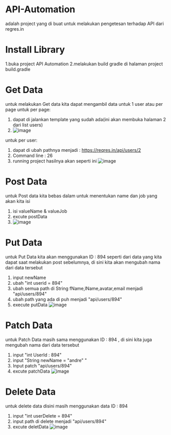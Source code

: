 # API-Automation
adalah project yang di buat untuk melakukan pengetesan terhadap API dari regres.in
# Install Library
1.buka project API Automation
2.melakukan build gradle di halaman project build.gradle

# Get Data
untuk melakukan Get data kita dapat mengambil data untuk 1 user atau per page
untuk per page:
1. dapat di jalankan template yang sudah ada(ini akan membuka halaman 2 dari list users)
2. ![image](https://github.com/RiachTWP/API-Automation/assets/139956318/eb2e64dd-bea9-4bb0-a646-f58ba531c0f8)

untuk per user:
1. dapat di ubah pathnya menjadi : https://reqres.in/api/users/2
2. Command line : 26
3. running project hasilnya akan seperti ini ![image](https://github.com/RiachTWP/API-Automation/assets/139956318/cfaf8cdb-2d64-44e0-8b81-47c1ac188672)

# Post Data
untuk Post data kita bebas dalam untuk menentukan name dan job yang akan kita isi
1. isi valueName & valueJob
2. excute postData
3. ![image](https://github.com/RiachTWP/API-Automation/assets/139956318/4076cc07-183e-4654-9e8c-002584fd924b)

# Put Data
untuk Put Data kita akan menggunakan ID : 894 seperti dari data yang kita dapat saat melakukan post sebelumnya, di sini kita 
akan mengubah nama dari data tersebut
1. input newName 
2. ubah "int userid = 894"
3. ubah semua path di String fName,lName,avatar,email menjadi "api/users/894"
4. ubah path yang ada di puh menjadi "api/users/894"
5. execute putData ![image](https://github.com/RiachTWP/API-Automation/assets/139956318/d92d7ff1-d228-49a6-87b1-04e50adfe1d2)

# Patch Data
untuk Patch Data masih sama menggunakan ID : 894 , di sini kita juga mengubah nama dari data tersebut
1. input "int UserId : 894"
2. input "String newName = "andre" "
3. Input patch "api/users/894"
4. excute patchData ![image](https://github.com/RiachTWP/API-Automation/assets/139956318/ad1818ab-0606-4ff1-944d-23053d73353a)

# Delete Data
untuk delete data disini masih menggunakan data ID : 894
1. input "int userDelete = 894"
2. input path di delete menjadi "api/users/894"
3. excute deletData ![image](https://github.com/RiachTWP/API-Automation/assets/139956318/d3b15cd0-dd5d-4af6-a7df-82c4fc6fec0a)







